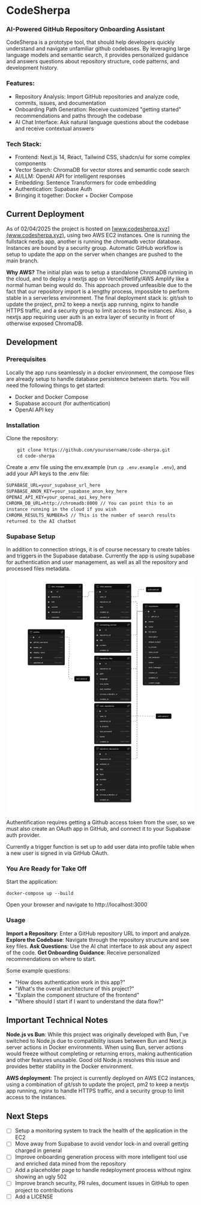 # CodeSherpa

### AI-Powered GitHub Repository Onboarding Assistant

CodeSherpa is a prototype tool, that should help developers quickly understand and navigate unfamiliar github codebases. By leveraging large language models and semantic search, it provides personalized guidance and answers questions about repository structure, code patterns, and development history.

### Features:

- Repository Analysis: Import GitHub repositories and analyze code, commits, issues, and documentation
- Onboarding Path Generation: Receive customized "getting started" recommendations and paths through the codebase
- AI Chat Interface: Ask natural language questions about the codebase and receive contextual answers

### Tech Stack:

- Frontend: Next.js 14, React, Tailwind CSS, shadcn/ui for some complex components
- Vector Search: ChromaDB for vector stores and semantic code search
- AI/LLM: OpenAI API for intelligent responses
- Embedding: Sentence Transformers for code embedding
- Authentication: Supabase Auth
- Bringing it together: Docker + Docker Compose

## Current Deployment

As of 02/04/2025 the project is hosted on [www.codesherpa.xyz](www.codesherpa.xyz), using two AWS EC2 instances. One is running the fullstack nextjs app, another is running the chromadb vector database. Instances are bound by a security group. Automatic GitHub workflow is setup to update the app on the server when changes are pushed to the main branch.

**Why AWS?** The initial plan was to setup a standalone ChromaDB running in the cloud, and to deploy a nextjs app on Vercel/Netlify/AWS Amplify like a normal human being would do. This approach proved unfeasible due to the fact that our repository import is a lengthy process, impossible to perform stable in a serverless environment. The final deployment stack is: git/ssh to update the project, pm2 to keep a nextjs app running, nginx to handle HTTPS traffic, and a security group to limit access to the instances. Also, a nextjs app requiring user auth is an extra layer of security in front of otherwise exposed ChromaDB.

## Development

### Prerequisites

Locally the app runs seamlessly in a docker environment, the compose files are already setup to handle database persistence between starts. You will need the following things to get started:

- Docker and Docker Compose
- Supabase account (for authentication)
- OpenAI API key

### Installation

Clone the repository:

```shell
    git clone https://github.com/yourusername/code-sherpa.git
    cd code-sherpa
```

Create a .env file using the env.example (run `cp .env.example .env`), and add your API keys to the .env file:

```env
SUPABASE_URL=your_supabase_url_here
SUPABASE_ANON_KEY=your_supabase_anon_key_here
OPENAI_API_KEY=your_openai_api_key_here
CHROMA_DB_URL=http://chromadb:8000 // You can point this to an instance running in the cloud if you wish
CHROMA_RESULTS_NUMBER=5 // This is the number of search results returned to the AI chatbot
```

### Supabase Setup

In addition to connection strings, it is of course necessary to create tables and triggers in the Supabase database. Currently the app is using supabase for authentication and user management, as well as all the repository and processed files metadata.

![image info](./docs/supabase-schema-cequrbhyjgljrocnhcbv.png)

Authentification requires getting a Github access token from the user, so we must also create an OAuth app in GitHub, and connect it to your Supabase auth provider.

Currently a trigger function is set up to add user data into profile table when a new user is signed in via GitHub OAuth.

### You Are Ready for Take Off

Start the application:

```shell
docker-compose up --build
```

Open your browser and navigate to http://localhost:3000

### Usage

**Import a Repository**: Enter a GitHub repository URL to import and analyze.
**Explore the Codebase**: Navigate through the repository structure and see key files.
**Ask Questions**: Use the AI chat interface to ask about any aspect of the code.
**Get Onboarding Guidance**: Receive personalized recommendations on where to start.

Some example questions:

- "How does authentication work in this app?"
- "What's the overall architecture of this project?"
- "Explain the component structure of the frontend"
- "Where should I start if I want to understand the data flow?"

## Important Technical Notes

**Node.js vs Bun**: While this project was originally developed with Bun, I've switched to Node.js due to compatibility issues between Bun and Next.js server actions in Docker environments. When using Bun, server actions would freeze without completing or returning errors, making authentication and other features unusable. Good old Node.js resolves this issue and provides better stability in the Docker environment.

**AWS deployment**: The project is currently deployed on AWS EC2 instances, using a combination of git/ssh to update the project, pm2 to keep a nextjs app running, nginx to handle HTTPS traffic, and a security group to limit access to the instances.

## Next Steps

- [ ] Setup a monitoring system to track the health of the application in the EC2
- [ ] Move away from Supabase to avoid vendor lock-in and overall getting charged in general
- [ ] Improve onboarding generation process with more intelligent tool use and enriched data mined from the repository
- [ ] Add a placeholder page to handle redeployment process without nginx showing an ugly 502
- [ ] Improve branch security, PR rules, document issues in GitHub to open project to contributions
- [ ] Add a LICENSE
